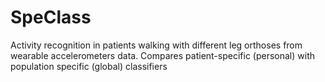 # SpeClass
Activity recognition in patients walking with different leg orthoses from wearable accelerometers data.
Compares patient-specific (personal) with population specific (global) classifiers

